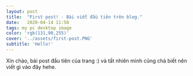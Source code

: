 ```yaml
---
layout: post
title:  "First post! - Bài viết đầu tiên trên blog."
date:   2020-04-14 11:50
tags: my pc desktop image
color: 'rgb(131,90,255)'
cover: '../assets/first-post.PNG'
subtitle: 'Hello!'
---
```


Xin chào, bài post đầu tiên của trang :) và tất nhiên mình cũng chả biết nên viết gì vào đây hehe.